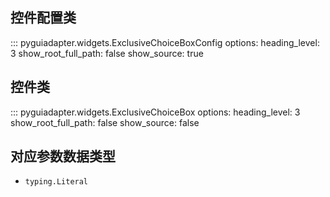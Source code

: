 ## 控件配置类

::: pyguiadapter.widgets.ExclusiveChoiceBoxConfig
    options:
        heading_level: 3
        show_root_full_path: false
        show_source: true


## 控件类

::: pyguiadapter.widgets.ExclusiveChoiceBox
    options:
        heading_level: 3
        show_root_full_path: false
        show_source: false



## 对应参数数据类型

- `typing.Literal`
